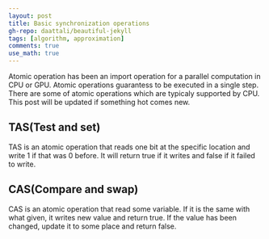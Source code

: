 ```yaml
---
layout: post
title: Basic synchronization operations
gh-repo: daattali/beautiful-jekyll
tags: [algorithm, approximation]
comments: true
use_math: true
---
```


Atomic operation has been an import operation for a parallel computation in CPU or GPU.
Atomic operations guarantess to be executed in a single step.
There are some of atomic operations which are typicaly supported by CPU.
This post will be updated if something hot comes new.

## TAS(Test and set)

TAS is an atomic operation that reads one bit at the specific location and write 1 if that was 0 before.
It will return $\text{true}$ if it writes and $\text{false}$ if it failed to write.

## CAS(Compare and swap)

CAS is an atomic operation that read some variable.
If it is the same with what given, it writes new value and return $\text{true}$.
If the value has been changed, update it to some place and return $\text{false}$.